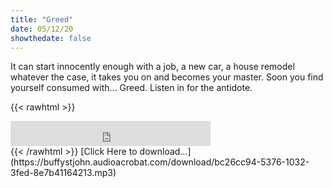 ```yaml
---
title: "Greed"
date: 05/12/20
showthedate: false
---
```


It can start innocently enough with a job, a new car, a house remodel whatever the case, it takes you on and becomes your master. Soon you find yourself consumed with... Greed. Listen in for the antidote.
<!--more-->
{{< rawhtml >}}
<iframe width='320px' height='40px' src='https://www.audioacrobat.com/tplay/B6747c2552f17e26dcf5a4b51ac7d16deNh0vFTYGJjkqCxxeRWteZlBUVVVJSBYEPUgSeDZ+UFA' frameBorder='0'></iframe><br>
{{< /rawhtml >}}
[Click Here to download&hellip;](https://buffystjohn.audioacrobat.com/download/bc26cc94-5376-1032-3fed-8e7b41164213.mp3)